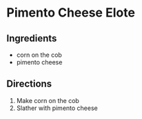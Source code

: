 # Pimento Cheese Elote

## Ingredients

- corn on the cob
- pimento cheese

## Directions

1. Make corn on the cob
2. Slather with pimento cheese 